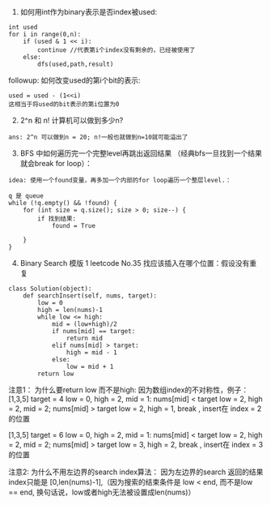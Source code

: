 1. 如何用int作为binary表示是否index被used:
```
int used
for i in range(0,n):
	if (used & 1 << i):
		continue //代表第i个index没有剩余的，已经被使用了
	else:
		dfs(used,path,result)
```
followup: 如何改变used的第i个bit的表示:
```
used = used - (1<<i) 
这相当于将used的bit表示的第i位置为0
```

2. 2^n 和 n! 计算机可以做到多少n?
```
ans: 2^n 可以做到n = 20; n!一般也就做到n=10就可能溢出了
```


3. BFS 中如何遍历完一个完整level再跳出返回结果 （经典bfs一旦找到一个结果就会break for loop）：
```
idea: 使用一个found变量，再多加一个内部的for loop遍历一个整层level.：

q 是 queue
while (!q.empty() && !found) {
	for (int size = q.size(); size > 0; size--) {
		if 找到结果:
			found = True
			
	}
}
```

4. Binary Search 模版 1
leetcode No.35
找应该插入在哪个位置：假设没有重复 
```
class Solution(object):
    def searchInsert(self, nums, target):
        low = 0
        high = len(nums)-1
        while low <= high:
            mid = (low+high)/2
            if nums[mid] == target:
                return mid
            elif nums[mid] > target:
                high = mid - 1
            else:
                low = mid + 1
        return low
```
注意1： 为什么要return low 而不是high:
因为数组index的不对称性，例子：
[1,3,5] target = 4
	low = 0, high = 2, mid = 1: nums[mid] < target
	low = 2, high = 2, mid = 2; nums[mid] > target
	low = 2, high = 1, break , insert在 index = 2的位置

[1,3,5] target = 6
	low = 0, high = 2, mid = 1: nums[mid] < target
	low = 2, high = 2, mid = 2; nums[mid] > target
	low = 3, high = 2, break , insert在 index = 3的位置	


注意2: 为什么不用左边界的search index算法：
因为左边界的search 返回的结果index只能是 [0,len(nums)-1],（因为搜索的结束条件是 low < end, 而不是low == end, 换句话说，low或者high无法被设置成len(nums)）
